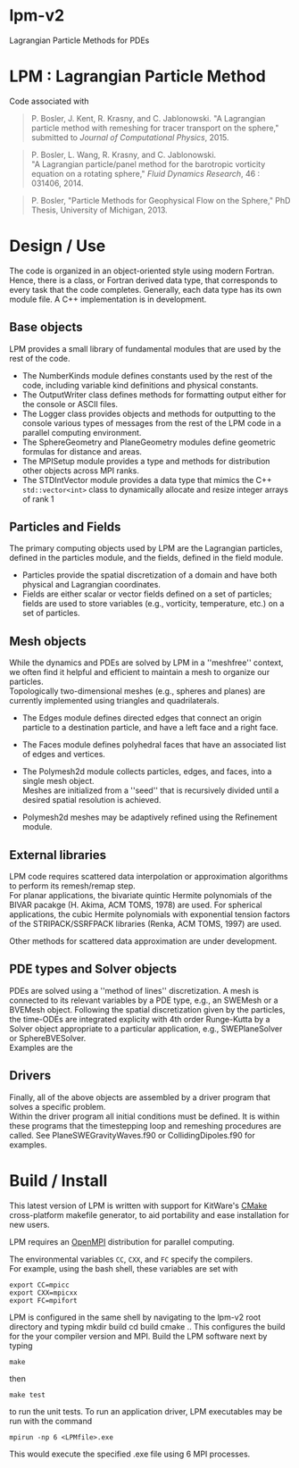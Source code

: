 # lpm-v2
Lagrangian Particle Methods for PDEs

LPM : Lagrangian Particle Method
=========

Code associated with 

> P. Bosler, J. Kent, R. Krasny, and C. Jablonowski. "A Lagrangian particle method with remeshing for tracer transport on the sphere,"
> submitted to _Journal of Computational Physics_, 2015.


> P. Bosler,  L. Wang,  R. Krasny, and C. Jablonowski.  
>	"A Lagrangian particle/panel method for the barotropic vorticity equation on a rotating sphere," _Fluid Dynamics Research_,  46 : 031406, 2014.

> P. Bosler, "Particle Methods for Geophysical Flow on the Sphere," PhD Thesis, University of Michigan, 2013.

Design / Use
=========

The code is organized in an object-oriented style using modern Fortran. 
Hence, there is a class, or Fortran derived data type, that corresponds to every task that the code completes.
Generally, each data type has its own module file.
A C++ implementation is in development.

Base objects 
------------
LPM provides a small library of fundamental modules that are used by the rest of the code.

* The NumberKinds module defines constants used by the rest of the code, including variable kind definitions and physical constants.
* The OutputWriter class defines methods for formatting output either for the console or ASCII files.  
* The Logger class provides objects and methods for outputting to the console various types of messages from the rest of the LPM code in a parallel computing environment.  
* The SphereGeometry and PlaneGeometry modules define geometric formulas for distance and areas. 
* The MPISetup module provides a type and methods for distribution other objects across MPI ranks. 
* The STDIntVector module provides a data type that mimics the C++ `std::vector<int>` class to dynamically allocate and resize integer arrays of rank 1

Particles and Fields
--------------------
The primary computing objects used by LPM are the Lagrangian particles, defined in the particles module, and the fields, defined in the field module. 
* Particles provide the spatial discretization of a domain and have both physical and Lagrangian coordinates.  
* Fields are either scalar or vector fields defined on a set of particles; fields are used to store variables (e.g., vorticity, temperature, etc.) on a set of particles.  


Mesh objects
------------
While the dynamics and PDEs are solved by LPM in a ''meshfree'' context, we often find it helpful and efficient to maintain a mesh to organize our particles.   
Topologically two-dimensional meshes (e.g., spheres and planes) are currently implemented using triangles and quadrilaterals.  
* The Edges module defines directed edges that connect an origin particle to a destination particle, and have a left face and a right face.
* The Faces module defines polyhedral faces that have an associated list of edges and vertices.  
* The Polymesh2d module collects particles, edges, and faces, into a single mesh object.   
Meshes are initialized from a ''seed'' that is recursively divided until a desired spatial resolution is achieved.  

* Polymesh2d meshes may be adaptively refined using the Refinement module.  

External libraries
-------------------
LPM code requires scattered data interpolation or approximation algorithms to perform its remesh/remap step.   
For planar applications, the bivariate quintic Hermite polynomials of the BIVAR pacakge (H. Akima, ACM TOMS, 1978) are used.
For spherical applications, the cubic Hermite polynomials with exponential tension factors of the STRIPACK/SSRFPACK libraries (Renka, ACM TOMS, 1997) are used.  

Other methods for scattered data approximation are under development.  

PDE types and Solver objects
--------------
PDEs are solved using a ''method of lines'' discretization. 
A mesh is connected to its relevant variables by a PDE type, e.g., an SWEMesh or a BVEMesh object.
Following the spatial discretization given by the particles, the time-ODEs are integrated explicity with 4th order Runge-Kutta by a Solver object appropriate to a particular application, e.g., SWEPlaneSolver or SphereBVESolver.  
Examples are the 

Drivers
--------
Finally, all of the above objects are assembled by a driver program that solves a specific problem.  
Within the driver program all initial conditions must be defined.
It is within these programs that the timestepping loop and remeshing procedures are called.
See PlaneSWEGravityWaves.f90 or CollidingDipoles.f90 for examples.


Build / Install
================
This latest version of LPM is written with support for KitWare's [CMake](http://www.cmake.org) cross-platform makefile generator, to aid
portability and ease installation for new users.

LPM requires an [OpenMPI](http://www.open-mpi.org) distribution for parallel computing.

The environmental variables `CC`, `CXX`, and `FC` specify the compilers.  
For example, using the bash shell, these variables are set with

    export CC=mpicc
    export CXX=mpicxx
    export FC=mpifort
    
LPM is configured in the same shell by navigating to the lpm-v2 root directory and typing 
    mkdir build
    cd build
    cmake ..
This configures the build for the your compiler version and MPI.  Build the LPM software next by typing

    make
    
then

    make test
    
to run the unit tests.  To run an application driver, LPM executables may be run with the command

    mpirun -np 6 <LPMfile>.exe

This would execute the specified .exe file using 6 MPI processes.
